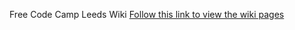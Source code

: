 Free Code Camp Leeds Wiki
[Follow this link to view the wiki pages](https://github.com/FreeCodeCampLeeds/wiki/wiki)
